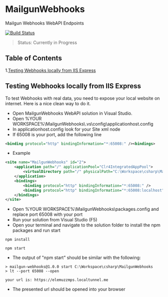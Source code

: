# MailgunWebhooks #
Mailgun Webhooks WebAPI Endpoints

[![Build Status](https://travis-ci.org/adimoraret/MailgunWebhooks.svg?branch=master)](https://travis-ci.org/adimoraret/MailgunWebhooks.svg?branch=master)

> Status: Currently in Progress
## Table of Contents

1.[Testing Webhooks locally from IIS Express](https://github.com/adimoraret/MailgunWebhooks#testing-webhooks-locally-from-iis-express)


## Testing Webhooks locally from IIS Express ##
To test Webhooks with real data, you need to expose your local website on internet. Here is a nice clean way to do it.  

* Open MailgunWebhooks WebAPI solution in Visual Studio.
* Open %YOUR WORKSPACE%\MailgunWebhooks\\.vs\config\applicationhost.config
* In applicationhost.config look for your Site xml node
* If 65008 is your port, add the following line 
```xml
<binding protocol="http" bindingInformation="*:65008:" /><bindings> 
```
* Example
```xml
<site name="MailgunWebhooks" id="2">
    <application path="/" applicationPool="Clr4IntegratedAppPool">
        <virtualDirectory path="/" physicalPath="C:\Workspace\csharp\MailgunWebhooks\MailgunWebhooks" />
    </application>
    <bindings>
        <binding protocol="http" bindingInformation="*:65008:" />
        <binding protocol="http" bindingInformation="*:65008:localhost" />
    </bindings>
</site>
```
* Open %YOUR WORKSPACE%\MailgunWebhooks\\packages.config and replace port 65008 with your port
* Run your solution from Visual Studio (F5)
* Open your terminal and navigate to the solution folder to install the npm packages and run start
```
npm install
```
```
npm start
```
* The output of "npm start" should be similar with the following:
```
> mailgun-webhooks@1.0.0 start C:\Workspace\csharp\MailgunWebhooks
> lt --port 65008 --open

your url is: https://elemuzzmps.localtunnel.me
```
* The presented url should be opened into your browser

